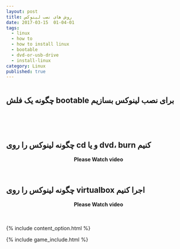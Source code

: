 ```yaml
---
layout: post
title: روش های نصب لینوکس
date: 2017-03-15  01-04-01
tags:
  - linux
  - how to
  - how to install linux
  - bootable
  - dvd-or-usb-drive
  - install-linux
category: Linux
published: true
---
```


<img src="{{ site.url }}/assets/img/how-to-create-dvd-or-usb-drive-bootable/linux-usb.jpg" alt="">


## چگونه یک فلش bootable برای نصب لینوکس بسازیم

<center>
	<b></b>
	<br>
	<div class="video">
		<div id="14920182194950616"><script type="text/JavaScript" src="https://www.aparat.com/embed/4P3T5?data[rnddiv]=14920182194950616&data[responsive]=yes"></script></div>
	</div>
	<br><br>
</center>


## چگونه لینوکس را روی cd و یا dvd، burn کنیم

<center>
	<b>Please Watch video</b>
	<br>
	<div class="video">
		<div id="14920552826080304"><script type="text/JavaScript" src="https://www.aparat.com/embed/FODgU?data[rnddiv]=14920552826080304&data[responsive]=yes"></script></div>
	</div>
	<br><br>

</center>


## چگونه لینوکس را روی virtualbox اجرا کنیم

<center>
	<b>Please Watch video</b>
	<br>
	<div class="video">
		<div id="14920181237054999"><script type="text/JavaScript" src="https://www.aparat.com/embed/QPf05?data[rnddiv]=14920181237054999&data[responsive]=yes"></script></div>
	</div>
	<br><br>

</center>

{% include content_option.html %}



<!---
{% highlight javascript %}
use admin
db.createUser{
	user: "bonitao",
	pwd: "2016bonitao",
	roles: [{role: "userAdminAnyDatabase", db: "admin"}]
}
{% endhighlight %}
-->
{% include game_include.html %}
